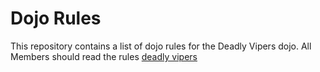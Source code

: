 Dojo Rules
==========

This repository contains a list of dojo rules for the Deadly Vipers dojo. 
All Members should read the rules
[deadly vipers](https://github.com/deadlyvipers)

